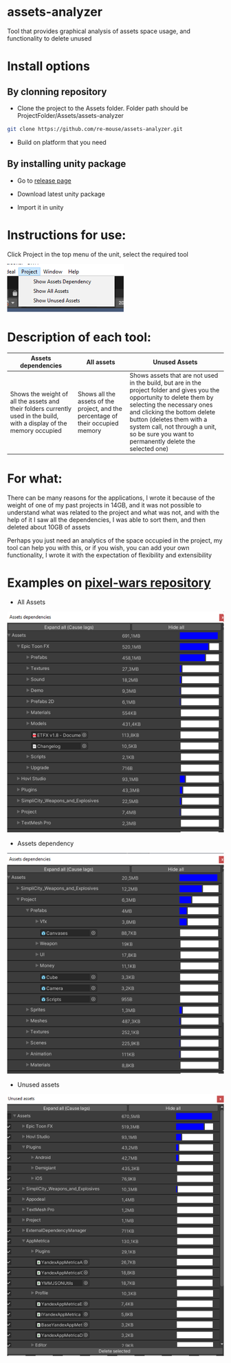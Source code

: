 # assets-analyzer
Tool that provides graphical analysis of assets space usage, and functionality to delete unused

# Install options

## By clonning repository

- Clone the project to the Assets folder. Folder path should be ProjectFolder/Assets/assets-analyzer

```bash
git clone https://github.com/re-mouse/assets-analyzer.git
```

- Build on platform that you need

## By installing unity package 

- Go to [release page](https://github.com/re-mouse/assets-analyzer/releases/tag/0.2.0v)

- Download latest unity package

- Import it in unity

# Instructions for use:

Click Project in the top menu of the unit, select the required tool

![](https://github.com/re-mouse/Image-sources/blob/master/Project%20button.png?raw=true)

# Description of each tool:

Assets dependencies | All assets | Unused Assets
--- | --- | ---
Shows the weight of all the assets and their folders currently used in the build, with a display of the memory occupied | Shows all the assets of the project, and the percentage of their occupied memory | Shows assets that are not used in the build, but are in the project folder and gives you the opportunity to delete them by selecting the necessary ones and clicking the bottom delete button (deletes them with a system call, not through a unit, so be sure you want to permanently delete the selected one)

# For what:
There can be many reasons for the applications, I wrote it because of the weight of one of my past projects in 14GB, and it was not possible to understand what was related to the project and what was not, and with the help of it I saw all the dependencies, I was able to sort them, and then deleted about 10GB of assets

Perhaps you just need an analytics of the space occupied in the project, my tool can help you with this, or if you wish, you can add your own functionality, I wrote it with the expectation of flexibility and extensibility

# Examples on [pixel-wars repository](https://github.com/re-mouse/pixel-wars)

- All Assets

![](https://github.com/re-mouse/Image-sources/blob/master/AllAssets.png?raw=true)

- Assets dependency

![](https://github.com/re-mouse/Image-sources/blob/master/AssetsDependencies.png?raw=true)

- Unused assets

![](https://github.com/re-mouse/Image-sources/blob/master/UnusedAssets.png?raw=true)

